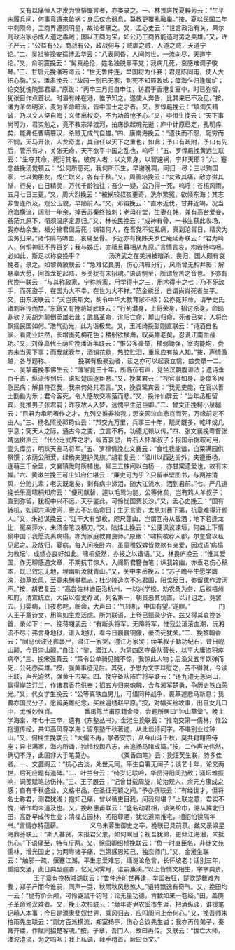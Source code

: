 <!-- { "loadSidebar": true } -->
　　又有以痛悼人才发为愤悱慨言者，亦类录之。一、林畏庐挽夏粹芳云：“生平未履兵间，何事竟遭来歙祸；身后仅余弱息，莫教更覆孔融巢。”按，夏以民国二年中刺陨命，工商界遽陨明星，故论者痛之。又，孟心史云：“世言政治有关，果尔则政治家必成人道之蟊贼；国以工商为宝，如公乃工商界能造时势之荚雄。”又，许子严云：“公益有公，商战有公，政战何与；贼虐之贼，人道之贼，天道宁论。”二、吴祖鉴挽安孺博孟华云：“八表同昏，人间何世，一流向尽，天道宁论。”又，俞明震挽云：“髯真绝伦，姓名独脱熹平党；我病几死，哀感难调子敬琴。”三、甘启元挽潘若海云：“世无鲁仲连，举国将为仆妾；君是陈同甫，使人大拓心胸。”又，潘肃挽云：“故园一别已无家，到死不知聂政姊；瘴海乍归逢属纩；论交犹愧隗郅君章。”原跋：“丙申三月归自申江，访君于香港复室中，时已弥留，犹张目作点首状。时潘有姊在港，惟予知之，遂使人奔告，比其来已不及见。”按，潘为革命明派，麦为革命暗派，皆中国士之才者。又，罗惇曧挽云：“填海矢精诚，乃以文人坚自晦；义师出权变，不为功首怆予心。”又，李恒生挽云：“天下事尚可为，君实勉之，竟不教宗泽渡河，拍床欲起魂先逝；庐中计原已定，孔明瘁矣，能弗任曹瞒篡汉，杀贼无成气自雄。”四、康南海挽云：“遗伕而不怨，阨穷而不悯，天马开张，人龙奇逸，其自任以天下之重也，如此；予曰有疏附，予曰有先后，管乐有才，关张无命，天不欲平中国之乱也，呜呼！”五、罗惇曧挽黄远生联云：“生夺其命，死污其名，彼何人者；以文累身，以智速祸，宁非天耶？”六、蹇念益挽汤觉顿云：“公何所恶死，我何所乐生，早谢晚凋，同归一尽；三以殉国家，七以殉朋友，成仁取义，各有千秋。”又，周善培挽云：“友致其痛，敌亦滋其惭，行矣，白日精灵，万代千龄独往；吾少一疑，公乃得一死，呜呼！苍梧风雨，五月七日三更。”又，周大烈挽云：“被祸较叔夜更奇，洗尔繁冤，欲倾东海；其志非鲁连所及，观公玉貌，早陋前人。”又，邓镕挽云：“直木近伐，甘井近竭，况当沧海横流，阔别一年余，掉舌苏秦终被刺；老母在堂，生妻在帏，兼有高台爱妾，苍茫九原下，衔须温序定思归。”又，林长民挽云：“成神有骨，一书生获此收场，我亦劫余生，福分输君偏后死；铸错何人，在吾党不徒私痛，真到沦胥日，精灵为国务归来。”诸作鹃鸟啼血，哀痛至骨。予近亦有挽姊夫罗仁庵延寿联云：“君为畸人，何恫神祇不畀百岁；我与姊氏，亦祗旦暮相从九原。”言情言哀，均若特呜咽。必如此，斯足以称哀挽乎？
　　
　　汤济武之在美洲被暗杀，丧归，国人颇有哀挽者，录之。如黎黄陂联云：“急难忆良朋，伤心鸿雁分行，风雨曾无相并影；解悬辜大愿，回首龙蛇起陆，乡关犹有未招魂。”语调恻至，所谓危苦之音也。予亦有代挽一联云：“与其称政家，宁称辨家，用学得十之三，用术得十之七；乃不死敌手，而死盗手，在国为大不幸，在世为大不祥。”范金绣丝，自谓尚肖死者生平。又，田东溪联云：“天岂丧斯文，胡令中华大教育家不禄；公亦死非命，请举史氏诸刺客传而焚。”东谿又有挽蒋翊武联云：“行列潜身，上将荣身，招讨杀身，命耶非欤？天胡为颠倒英雄若此；武昌革命，洮阳亡命，麓山归命，死者已矣，人将奈飘摇民国如何。”浩气劲光，此为诣极矣。又，王湘绮挽彭刚直联云：“诗酒自名家，看勋业烂然，长增画苑梅花色；楼船欲横海，叹英雄老矣，忍说江南血战功。”又，刘葆真代王荫阶挽潘沂苇联云：“惟公多豪举，植弱锄强，宰肉能均，赍志未当天下事；而我就衰年，酒销花歇，热腔贮泪，重泉应有故人知。”按，声情激越，各与题称。
　　
　　挽联有极豪劲者，读之亦可以起衰立懦，兹类录一二。一、吴挚甫挽李佛生云：“薄宦竟三十年，所临莅有声，竞坐汉朝腹诽法；遗诗垂百千首，纵流传到后，谁知楚国逐臣悲。”又，挽某君云：“视官事如身，身瘁多因急民病；解县符召我，我来何处共君言。”又，挽袁鹭宾云：“我无吏能，在官以善士劻勷为乐；君今客死，令人感故交零落而悲。”又，挽许仙屏云：“当年丞相留宾，竞推男子张君嗣；昨夜故人入梦，远愧平生范巨卿。”二、曾文正挽柯小泉樾云：“目君为承明著作之才，九列交推非独我；思亲因泣血悲哀而死，万缘前定不由人。”三、杨名照挽郭筠仙云：“邦交九万里，兵事三十年，觏闵既多，乾坤或几乎息；究天人之际，通古今之变，立言不朽，功德尤赖以传。”四、张文襄挽粤督张靖达树声云：“代公乏武库之才，岘首哀思，片石人怀羊叔子；报国示据鞍可用，壶头瘴疠，明珠天鉴马将军。”五、罗穆倩挽左文襄云：“食性我能谙，白菜满园供祭馔；浓荫公所茇，绿杨夹道护灵旗。”胡君复云：“泾川以西达关外，夹遭垂杨，连萌三千余里，文襄镇陇时所植也。柳三五株间以白杨一，亦甘棠遗爱也，故有末幅。”六、黄漱兰挽王可庄知府仁堪云：“廉吏可为乎？只留半壁图书，与两袖清风，分贻儿辈；老夫既耄矣，剩有病中涕泪，随大江流水，洒到君前。”七、严几道挽长乐高啸桐知府云：“便司献替，遽以毛鸷为能，公等休矣，岂有鸩人羊叔子；直到弥留，犹祝中兴不远，天乎鉴此，可怜忧国贾长沙。”又，孟心史挽云：“国有转机，如闻宗泽渡河，赍志不忘临命日；生无言责，太息刘蕡下第，抗章难得汗颜人。”又，朱祖谋挽云：“江干大有邹枚，咫尺蓬山，岂谓回舟从载酒；地下若逢龙比，冤亲萍水，未须奋笔议横刀。”又，陆炜土挽云：“公便讽议谏垣，何益上下惰偷中国；我愿支离病榻，亦为家庭教育良师。”原跋：“啸桐被荐入都，尔奎曾以私见尼之。及放归，婴病，每入问疾卧内，虽童稚奴婢皆款款有亲爱，因戏语‘病榻为教坛’，成绩亦良好如此。啸桐粲然，亦报之以谐语。”又，林畏庐挽云：“惟其爱国，作无聊感遇文章，不期抗节惊人，入阁靳君簪白笔；纵我铭幽，亦垂老伤心稿本，既已效忠无地，埋幽听汝就青山。”又，关中李岳挽云：“苏子瞻平生愿学膺滂，劲草疾风，至竟未酬攀槛志；杜少陵造次不忘君国，阳戈反目，弥留犹作渡河声。”按，胡君复云：“高尝佐林迪臣治杭州，一以兴学校、劝农桑为务，后权梧州知府。清宣统立，大臣以御史荐试，列名第一，朝贵恶其伉直，以计诅之，竟罢去。归婴病，日夜悲咤，临命，大声曰：‘气转机，中国有望。’遂瞑。”
　　
　　门人王子章诗文，用笔如生龙活虎。所为联语，上卷已甄录少许，兹又得其哀挽各首，录如下：一、挽蒋翊武云：“有断头将军，无降将军，惟我公滚滚血潮，沅湘流不尽；弗舍身地狱，谁入地狱，看今日巍巍铜像，豪杰死犹荣。”二、挽黎翰香云：“同马伏波还葬裹尸，潜江一家哭，澧江万家哭；续羊叔子勒功纪石，昔日岘山颠，今日崇山颠。”自注：“黎，潜江人，为第四区守备队营长，以平大庸盗积瘁病卒。”三、挽宋强黄云：“策令公单骑见贼不惊，我惊此人物；后渔父五年饮弹而死，公死亦英雄。”按，强黄事迹见后。其死，予思为文字以慰之，苦不得就，今读王联，声光逌然，强黄千古矣。四、挽守备队阵亡将卒联云：“还九澧无恙河山，赢得岸芷汀兰，作诸君香花供奉；招五方归来魂魄，合与湘军楚勇，争历史铁血荣光。”又，代女学生挽云：“公等真铁血男儿，可惜同种战争，裹革遽悲马新息；我曹亦国民分子，愿留英雄纪念，买丝遍绣赵平原。”按，对幅买丝故事，出自女儿口中，尤惟妙惟肖。
　　
　　番禺陈兰甫原籍金陵，尝题所居曰“钟山草堂”。晚主学海堂，年七十三卒，遗有《东塾丛书》。金溎生挽联云：“推南交第一儒林，惟公抱道传经，共仰高风尊学海；留东塾千秋著述，从此谈诗问字，不堪别业过钟山。”又，何梅生挽联云：“大儒不再，学者安宗，从今山斗千秋，莫共籍翱陪侍座；异书满家，海内所诵，独惜权舆八志，未追扬马睹成篇。”按，二作声光伟然，确切不浮，此固非大手笔莫办。
　　
　　《粟香四笔》云：挽汪芙生联，特多佳者。一、文芸阁云：“抗心古淡，处世元同，平生自署无闻子；谈艺十年，论交两世，后死应题有道碑。”二、叶兰台云：“绮岁记联吟，华岳浔阳同劲敌；骚坛难振响，词笺赋笔总伤神。”三、王子展云；“记曾廿载周旋，论治观人，余元方康成之感；自有千秋盛业，文格书品，在圣征元颖之间。”予亦撰联云：“有经世才，但将名士称君，测君犹浅；抱知己痛，曾以循吏目我，问我何堪？”上联之意，君实不愧，诸作均未道及也。又，挽赵惠甫联云：“盛名动君相，谈笑纶巾，溯从冀北归田，高卧早成传世业；清福占园林，叨陪尊酒，犹忆道南推宅，相招怕读隔年书。”言情亦特蕴薪。
　　
　　义乌朱蓉生御史之卒，挽联已具前录。兹又录粱星海鼎芬联云：“斯人甚贤，未报君父恩，如何瞑目；视吾犹弟，更倾江海泪，未抵伤心。”下语痛至，特有斤两。又，徐固卿绍桢挽联云：“负一时直臣名，非徒文苑儒林，增光国史；为两粤诸子痛，岂第感恩知己，独恋师门。”又，金溎生联云：“触邪一疏，偃蹇江湖，平生忠爱难忘，缅谠论危言，长怀坡老；话别三年，重陪文酒，此日典型遽杳，忆光风霁月，谁嗣濂溪。”以上皆情文相生，字字典贵。
　　
　　王子章有挽杨湘湖联云：“鲁仲连旷世再逢，举国若狂，楚歌楚舞难为我；郑子产而今谁嗣，同声一哭，秋雨秋风愁煞人。”语特飘逸有奇气。又，挽田均一云：“抛有价头颅，可怜鼷鼠千钧弩；论无量功德，肯数如来一卷经。”田，盖庚子革命殉汉难者。又，挽王次桓联云：“频年寄尹农奚市生涯，把酒纵谈，谁援笔记畸人本事；今日是濠隶斐奴世界，乘风归去，应叩阍问上帝何心。”又，挽吾师朱柏雨先生联云：“刚方百派横流，郑室杨亭，伤心合议先生谥；我亦再传弟子，秦篝齐缕，作赋同招楚客魂。”按，子章，吾门人，故曰再传。又联云：“世亡大师，溇波澧流，为之呜咽；我上私谥，拜手稽首，厥曰贞文。”
　　
